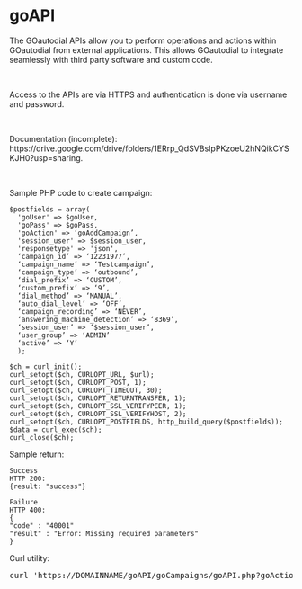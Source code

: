 # goAPI

<p>The GOautodial APIs allow you to perform operations and actions within GOautodial from external applications. This allows GOautodial to integrate seamlessly with third party software and custom code.</p><br>
<p>Access to the APIs are via HTTPS and authentication is done via username and password.</p><br>
<p>Documentation (incomplete): https://drive.google.com/drive/folders/1ERrp_QdSVBsIpPKzoeU2hNQikCYSKJH0?usp=sharing.</p><br>
<p>Sample PHP code to create campaign:
  
  	$postfields = array(
      'goUser' => $goUser,
      'goPass' => $goPass,
      'goAction' => ‘goAddCampaign’,
      'session_user' => $session_user,
      'responsetype' => 'json',
      ‘campaign_id’ => ‘12231977’,
      ‘campaign_name’ => ‘Testcampaign’,
      ‘campaign_type’ => ‘outbound’, 
      ‘dial_prefix’ => ‘CUSTOM’, 
      ‘custom_prefix’ => ‘9’,
      ‘dial_method’ => ‘MANUAL’, 
      ‘auto_dial_level’ => ‘OFF’, 
      ‘campaign_recording’ => ‘NEVER’, 
      ‘answering_machine_detection’ => ‘8369’, 
      ‘session_user’ => ‘$session_user’, 
      ‘user_group’ => ‘ADMIN’
      ‘active’ => ‘Y’
	  );
    
    $ch = curl_init();
    curl_setopt($ch, CURLOPT_URL, $url);
    curl_setopt($ch, CURLOPT_POST, 1);
    curl_setopt($ch, CURLOPT_TIMEOUT, 30);
    curl_setopt($ch, CURLOPT_RETURNTRANSFER, 1);
    curl_setopt($ch, CURLOPT_SSL_VERIFYPEER, 1);
    curl_setopt($ch, CURLOPT_SSL_VERIFYHOST, 2);
    curl_setopt($ch, CURLOPT_POSTFIELDS, http_build_query($postfields));
    $data = curl_exec($ch);
    curl_close($ch);
  
</p>
<p>Sample return:

    Success
    HTTP 200:
    {result: "success"}

    Failure
    HTTP 400:
    {
    "code" : "40001"
    "result" : "Error: Missing required parameters"
    }
</p>
<p>Curl utility:</p>
<pre>
curl 'https://DOMAINNAME/goAPI/goCampaigns/goAPI.php?goAction=goAddCampaign&goUser=goAPIuser&goPass=goAPIpass&responsetype=json&campaign_id=12231977&campaign_name=CAMPAIGN_NAME&campaign_type=outbound&dial_prefix=CUSTOM&custom_prefix=9&dial_method=MANUAL&auto_dial_level=OFF&campaign_recording=NEVER&answering_machine_detection=8369&session_user=admin&user_group=ADMIN'
</pre>

